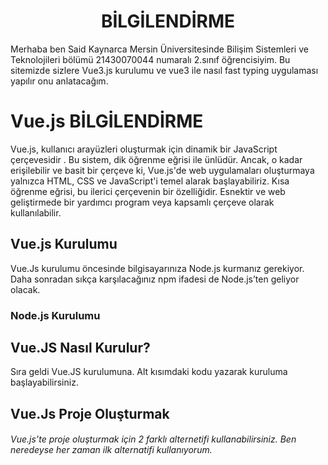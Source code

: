 <!DOCTYPE html>
<html>
<head>
    <meta charset="utf-8" />
    </head>
    
<body>
	<div class="container mt-5">
	    <div class="myrow">
		<center><h1>BİLGİLENDİRME</h1></center>
	    </div>
	    <div class="myrow">
			Merhaba ben Said Kaynarca Mersin Üniversitesinde Bilişim Sistemleri ve Teknolojileri bölümü 21430070044 numaralı 2.sınıf öğrencisiyim.
		    Bu sitemizde sizlere Vue3.js kurulumu ve vue3 ile nasıl fast typing uygulaması yapılır onu anlatacağım.
	    </div>
      
   
   <div class="container border border-primary rounded mt-2">
		<h1>Vue.js BİLGİLENDİRME</h1>
			<p>Vue.js, kullanıcı arayüzleri oluşturmak için dinamik bir JavaScript çerçevesidir .
				 Bu sistem, dik öğrenme eğrisi ile ünlüdür.  
				 Ancak, o kadar erişilebilir ve basit bir çerçeve ki, Vue.js'de web uygulamaları oluşturmaya yalnızca HTML, CSS ve JavaScript'i temel alarak başlayabiliriz.
			     Kısa öğrenme eğrisi, bu ilerici çerçevenin bir özelliğidir.
			     Esnektir ve web geliştirmede bir yardımcı program veya kapsamlı çerçeve olarak kullanılabilir.<br></div>
           <div class="container border border-primary rounded mt-2">
		<h2>Vue.js Kurulumu</h2>
		<p>Vue.Js kurulumu öncesinde bilgisayarınıza Node.js kurmanız gerekiyor. Daha sonradan sıkça karşılacağınız npm ifadesi de Node.js’ten geliyor olacak.</p>
		 <h3>Node.js Kurulumu</h3>
     <h2>Vue.JS Nasıl Kurulur?</h2>
		<p>Sıra geldi Vue.JS kurulumuna. Alt kısımdaki kodu yazarak kuruluma başlayabilirsiniz.</p>
    <h2>Vue.Js Proje Oluşturmak</h2>
		<h6>Vue.js’te proje oluşturmak için 2 farklı alternetifi kullanabilirsiniz. Ben neredeyse her zaman ilk alternatifi kullanıyorum.<h6></div>
</body>
